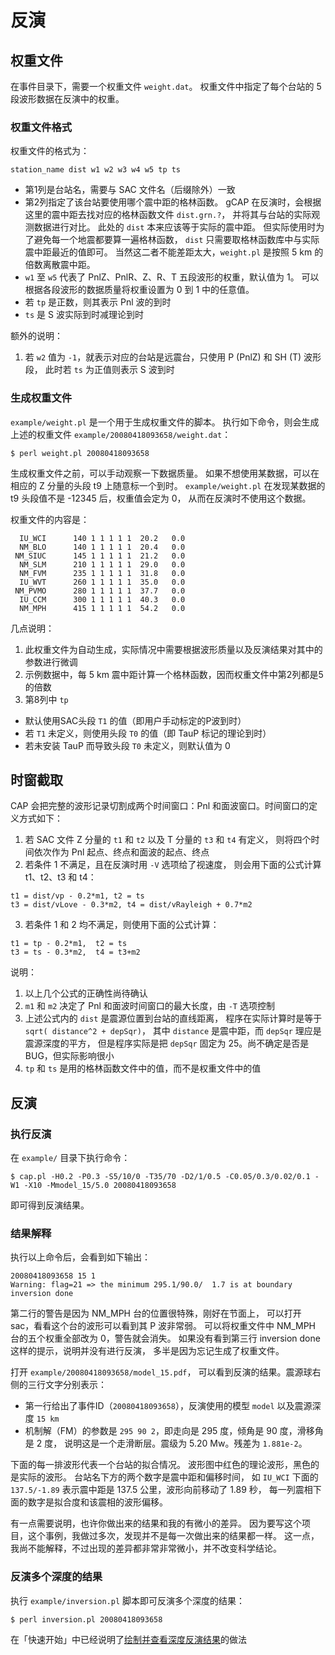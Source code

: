 # 反演

## 权重文件

在事件目录下，需要一个权重文件 `weight.dat`。
权重文件中指定了每个台站的 5 段波形数据在反演中的权重。

### 权重文件格式

权重文件的格式为：

```text
station_name dist w1 w2 w3 w4 w5 tp ts
```

- 第1列是台站名，需要与 SAC 文件名（后缀除外）一致
- 第2列指定了该台站要使用哪个震中距的格林函数。
gCAP 在反演时，会根据这里的震中距去找对应的格林函数文件 `dist.grn.?`，
并将其与台站的实际观测数据进行对比。
此处的 `dist` 本来应该等于实际的震中距。
但实际使用时为了避免每一个地震都要算一遍格林函数，
`dist` 只需要取格林函数库中与实际震中距最近的值即可。
当然这二者不能差距太大，`weight.pl` 是按照 5 km 的倍数离散震中距。
- `w1` 至 `w5` 代表了 PnlZ、PnlR、Z、R、T 五段波形的权重，默认值为 1。
可以根据各段波形的数据质量将权重设置为 0 到 1 中的任意值。
- 若 `tp` 是正数，则其表示 Pnl 波的到时
- `ts` 是 S 波实际到时减理论到时

额外的说明：

1. 若 `w2` 值为 `-1`，就表示对应的台站是远震台，只使用 P (PnlZ) 和 SH (T) 波形段，
此时若 `ts` 为正值则表示 S 波到时

### 生成权重文件

`example/weight.pl` 是一个用于生成权重文件的脚本。
执行如下命令，则会生成上述的权重文件 `example/20080418093658/weight.dat`：

```shell
$ perl weight.pl 20080418093658
```

生成权重文件之前，可以手动观察一下数据质量。
如果不想使用某数据，可以在相应的 Z 分量的头段 t9 上随意标一个到时。
`example/weight.pl` 在发现某数据的 t9 头段值不是 -12345 后，权重值会定为 0，
从而在反演时不使用这个数据。

权重文件的内容是：

```text
  IU_WCI      140 1 1 1 1 1  20.2   0.0
  NM_BLO      140 1 1 1 1 1  20.4   0.0
 NM_SIUC      145 1 1 1 1 1  21.2   0.0
  NM_SLM      210 1 1 1 1 1  29.0   0.0
  NM_FVM      235 1 1 1 1 1  31.8   0.0
  IU_WVT      260 1 1 1 1 1  35.0   0.0
 NM_PVMO      280 1 1 1 1 1  37.7   0.0
  IU_CCM      300 1 1 1 1 1  40.3   0.0
  NM_MPH      415 1 1 1 1 1  54.2   0.0
```

几点说明：

1.  此权重文件为自动生成，实际情况中需要根据波形质量以及反演结果对其中的参数进行微调
2.  示例数据中，每 5 km 震中距计算一个格林函数，因而权重文件中第2列都是5的倍数
3.  第8列中 `tp`

- 默认使用SAC头段 `T1` 的值（即用户手动标定的P波到时）
- 若 `T1` 未定义，则使用头段 `T0` 的值（即 TauP 标记的理论到时）
- 若未安装 TauP 而导致头段 `T0` 未定义，则默认值为 0

## 时窗截取

CAP 会把完整的波形记录切割成两个时间窗口：Pnl 和面波窗口。时间窗口的定义方式如下：

1.  若 SAC 文件 Z 分量的 `t1` 和 `t2` 以及 T 分量的 `t3` 和 `t4` 有定义，
则将四个时间依次作为 Pnl 起点、终点和面波的起点、终点
2.  若条件 1 不满足，且在反演时用 `-V` 选项给了视速度，
则会用下面的公式计算 t1、t2、t3 和 t4：

```text
t1 = dist/vp - 0.2*m1, t2 = ts
t3 = dist/vLove - 0.3*m2, t4 = dist/vRayleigh + 0.7*m2
```

3.  若条件 1 和 2 均不满足，则使用下面的公式计算：

```text
t1 = tp - 0.2*m1,  t2 = ts
t3 = ts - 0.3*m2,  t4 = t3+m2
```

说明：

1.  以上几个公式的正确性尚待确认
2.  `m1` 和 `m2` 决定了 Pnl 和面波时间窗口的最大长度，由 `-T` 选项控制
3.  上述公式内的 `dist` 是震源位置到台站的直线距离，
程序在实际计算时是等于 `sqrt( distance^2 + depSqr)`，
其中 `distance` 是震中距，而 `depSqr` 理应是震源深度的平方，
但是程序实际是把 `depSqr` 固定为 25。尚不确定是否是BUG，但实际影响很小
4.  `tp` 和 `ts` 是用的格林函数文件中的值，而不是权重文件中的值

## 反演

### 执行反演

在 `example/` 目录下执行命令：

```shell
$ cap.pl -H0.2 -P0.3 -S5/10/0 -T35/70 -D2/1/0.5 -C0.05/0.3/0.02/0.1 -W1 -X10 -Mmodel_15/5.0 20080418093658
```

即可得到反演结果。

### 结果解释

执行以上命令后，会看到如下输出：

```shell
20080418093658 15 1
Warning: flag=21 => the minimum 295.1/90.0/  1.7 is at boundary
inversion done
```

第二行的警告是因为 NM_MPH 台的位置很特殊，刚好在节面上，
可以打开 sac，看看这个台的波形可以看到其 P 波非常弱。
可以将权重文件中 NM_MPH 台的五个权重全部改为 0，警告就会消失。
如果没有看到第三行 inversion done 这样的提示，说明并没有进行反演，
多半是因为忘记生成了权重文件。

打开 `example/20080418093658/model_15.pdf`，
可以看到反演的结果。震源球右侧的三行文字分别表示：

- 第一行给出了事件ID（`20080418093658`），反演使用的模型 `model` 以及震源深度 `15 km`
- 机制解（FM）的参数是 `295 90 2`，即走向是 295 度，倾角是 90 度，滑移角是 2 度，
说明这是一个走滑断层。震级为 5.20 Mw。残差为 `1.881e-2`。

下面的每一排波形代表一个台站的拟合情况。
波形图中红色的理论波形，黑色的是实际的波形。
台站名下方的两个数字是震中距和偏移时间，
如 `IU_WCI` 下面的 `137.5/-1.89` 表示震中距是 137.5 公里，波形向前移动了 1.89 秒，
每一列震相下面的数字是拟合度和该震相的波形偏移。

有一点需要说明，也许你做出来的结果和我的有微小的差异。
因为要写这个项目，这个事例，我做过多次，发现并不是每一次做出来的结果都一样。
这一点，我尚不能解释，不过出现的差异都非常非常微小，并不改变科学结论。

### 反演多个深度的结果

执行 `example/inversion.pl` 脚本即可反演多个深度的结果：

```shell
$ perl inversion.pl 20080418093658
```

在「快速开始」中已经说明了[绘制并查看深度反演结果](/quick-start/#_5)的做法
